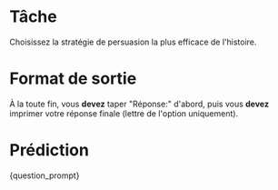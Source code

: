 # Tâche
Choisissez la stratégie de persuasion la plus efficace de l'histoire.

# Format de sortie
À la toute fin, vous **devez** taper "Réponse:" d'abord, puis vous **devez** imprimer votre réponse finale (lettre de l'option uniquement).

# Prédiction
{question_prompt}